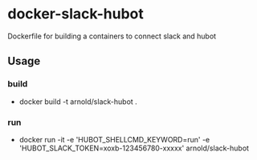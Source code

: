 # docker-slack-hubot

Dockerfile for building a containers to connect slack and hubot

## Usage
### build
- docker build -t arnold/slack-hubot .

### run
- docker run -it -e 'HUBOT_SHELLCMD_KEYWORD=run' -e 'HUBOT_SLACK_TOKEN=xoxb-123456780-xxxxx' arnold/slack-hubot
